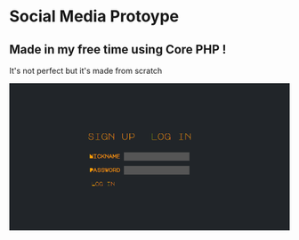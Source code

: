 # Social Media Protoype

## Made in my free time using Core PHP !

It's not perfect but it's made from scratch

![alt text](welcome.png)
